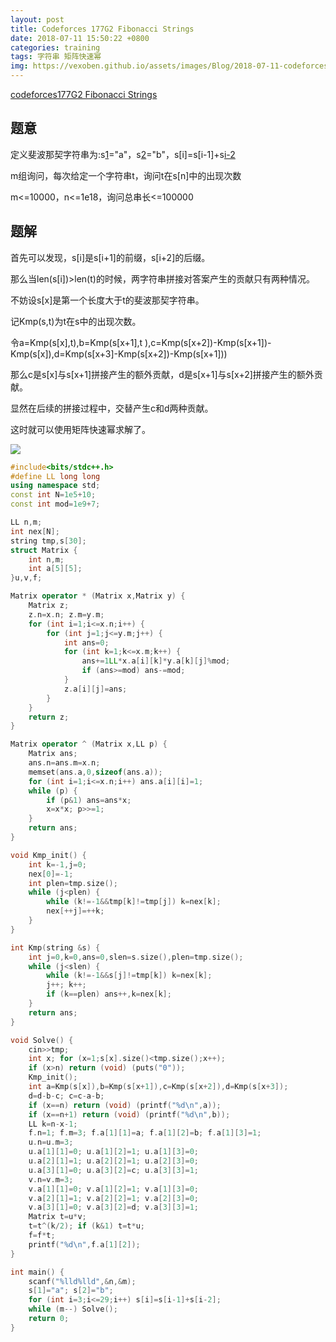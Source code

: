 ```yaml
---
layout: post
title: Codeforces 177G2 Fibonacci Strings
date: 2018-07-11 15:50:22 +0800
categories: training
tags: 字符串 矩阵快速幂
img: https://vexoben.github.io/assets/images/Blog/2018-07-11-codeforces-177g2-fibonacci-strings.JPG
---
```


[codeforces177G2 Fibonacci Strings][1]

## **题意**

定义斐波那契字符串为:s[1]="a"，s[2]="b"，s[i]=s[i-1]+s[i-2](i>=3)

m组询问，每次给定一个字符串t，询问t在s[n]中的出现次数

m<=10000，n<=1e18，询问总串长<=100000

## **题解**

首先可以发现，s[i]是s[i+1]的前缀，s[i+2]的后缀。

那么当len(s[i])>len(t)的时候，两字符串拼接对答案产生的贡献只有两种情况。

不妨设s[x]是第一个长度大于t的斐波那契字符串。

记Kmp(s,t)为t在s中的出现次数。

令a=Kmp(s[x],t),b=Kmp(s[x+1],t ),c=Kmp(s[x+2])-Kmp(s[x+1])-Kmp(s[x]),d=Kmp(s[x+3]-Kmp(s[x+2])-Kmp(s[x+1]))

那么c是s[x]与s[x+1]拼接产生的额外贡献，d是s[x+1]与s[x+2]拼接产生的额外贡献。

显然在后续的拼接过程中，交替产生c和d两种贡献。

这时就可以使用矩阵快速幂求解了。

![][2]

```cpp
#include<bits/stdc++.h>
#define LL long long
using namespace std;
const int N=1e5+10;
const int mod=1e9+7;

LL n,m;
int nex[N];
string tmp,s[30];
struct Matrix {
	int n,m;
	int a[5][5];
}u,v,f;

Matrix operator * (Matrix x,Matrix y) {
	Matrix z;
	z.n=x.n; z.m=y.m;
	for (int i=1;i<=x.n;i++) {
		for (int j=1;j<=y.m;j++) {
			int ans=0;
			for (int k=1;k<=x.m;k++) {
				ans+=1LL*x.a[i][k]*y.a[k][j]%mod;
				if (ans>=mod) ans-=mod;
			}
			z.a[i][j]=ans;
		}
	}
	return z;
}

Matrix operator ^ (Matrix x,LL p) {
	Matrix ans;
	ans.n=ans.m=x.n;
	memset(ans.a,0,sizeof(ans.a));
	for (int i=1;i<=x.n;i++) ans.a[i][i]=1;
	while (p) {
		if (p&1) ans=ans*x;
		x=x*x; p>>=1;
	}
	return ans;
}

void Kmp_init() {
	int k=-1,j=0;
	nex[0]=-1;
	int plen=tmp.size();
	while (j<plen) {
		while (k!=-1&&tmp[k]!=tmp[j]) k=nex[k];
		nex[++j]=++k;
	}
}

int Kmp(string &s) {
	int j=0,k=0,ans=0,slen=s.size(),plen=tmp.size();
	while (j<slen) {
		while (k!=-1&&s[j]!=tmp[k]) k=nex[k];
		j++; k++;
		if (k==plen) ans++,k=nex[k];
	}
	return ans;
}

void Solve() {
	cin>>tmp;
	int x; for (x=1;s[x].size()<tmp.size();x++);
	if (x>n) return (void) (puts("0"));
	Kmp_init();
	int a=Kmp(s[x]),b=Kmp(s[x+1]),c=Kmp(s[x+2]),d=Kmp(s[x+3]);
	d=d-b-c; c=c-a-b; 
	if (x==n) return (void) (printf("%d\n",a));
	if (x==n+1) return (void) (printf("%d\n",b));
	LL k=n-x-1;
	f.n=1; f.m=3; f.a[1][1]=a; f.a[1][2]=b; f.a[1][3]=1;
	u.n=u.m=3;
	u.a[1][1]=0; u.a[1][2]=1; u.a[1][3]=0;
	u.a[2][1]=1; u.a[2][2]=1; u.a[2][3]=0;
	u.a[3][1]=0; u.a[3][2]=c; u.a[3][3]=1;
	v.n=v.m=3;
	v.a[1][1]=0; v.a[1][2]=1; v.a[1][3]=0;
	v.a[2][1]=1; v.a[2][2]=1; v.a[2][3]=0;
	v.a[3][1]=0; v.a[3][2]=d; v.a[3][3]=1;
	Matrix t=u*v;
	t=t^(k/2); if (k&1) t=t*u;
	f=f*t;
	printf("%d\n",f.a[1][2]);
}

int main() {
	scanf("%lld%lld",&n,&m);
	s[1]="a"; s[2]="b";
	for (int i=3;i<=29;i++) s[i]=s[i-1]+s[i-2];
	while (m--) Solve();
	return 0;
}
```

[1]:http://codeforces.com/contest/177/problem/G2
[2]:https://vexoben.github.io/assets/images/Blog/2018-07-11-codeforces-177g2-fibonacci-strings(2).JPG